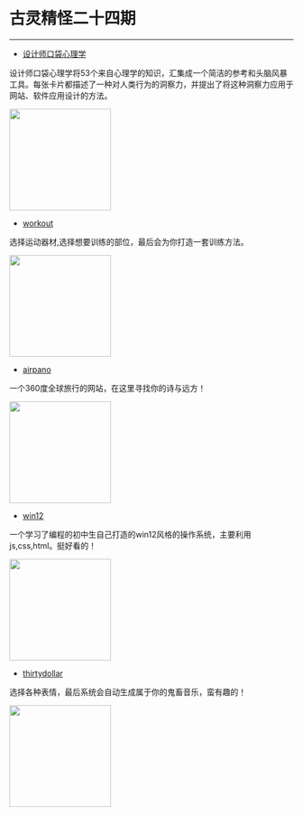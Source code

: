 <!--
 * @Author: caixin 1058360098@qq.com
 * @Date: 2023-09-10 13:48:48
 * @LastEditors: 蔡鑫 1058360098@qq.com
 * @LastEditTime: 2023-11-06 15:20:42
 * @FilePath: \docsify\docs\articles\fun\f22.md
 * @Description: 这是默认设置,请设置`customMade`, 打开koroFileHeader查看配置 进行设置: https://github.com/OBKoro1/koro1FileHeader/wiki/%E9%85%8D%E7%BD%AE
-->
# 古灵精怪二十四期
---

- [设计师口袋心理学](https://iason.notion.site/6719c7650fd1406c92287f556520fbc3?v=a38e4e6416c24047afba6685f5269566)

设计师口袋心理学将53个来自心理学的知识，汇集成一个简洁的参考和头脑风暴工具。每张卡片都描述了一种对人类行为的洞察力，并提出了将这种洞察力应用于网站、软件应用设计的方法。

<img width="180px" bor src="//cdn.jsdelivr.net/gh/caix-github/pics-storage/f24120231106.png">

- [workout](https://workout.lol/)

选择运动器材,选择想要训练的部位，最后会为你打造一套训练方法。

<img width="180px" bor src="//cdn.jsdelivr.net/gh/caix-github/pics-storage/f24220231106.png">

- [airpano](https://www.airpano.com/)

一个360度全球旅行的网站，在这里寻找你的诗与远方！

<img width="180px" bor src="//cdn.jsdelivr.net/gh/caix-github/pics-storage/f24320231106.png">

- [win12](https://tjy-gitnub.github.io/win12/desktop.html)

一个学习了编程的初中生自己打造的win12风格的操作系统，主要利用js,css,html。挺好看的！

<img width="180px" bor src="//cdn.jsdelivr.net/gh/caix-github/pics-storage/f24420231106.png">

- [thirtydollar](https://thirtydollar.website/)

选择各种表情，最后系统会自动生成属于你的鬼畜音乐，蛮有趣的！

<img width="180px" bor src="//cdn.jsdelivr.net/gh/caix-github/pics-storage/f24520231106.png">